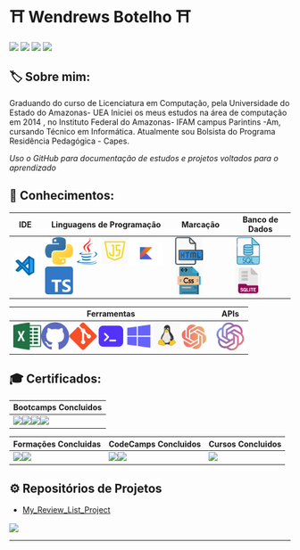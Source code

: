 # ⛩️ Wendrews Botelho ⛩️ 

[<img src="https://img.shields.io/badge/LinkedIn-0077B5?style=for-the-badge&logo=linkedin&logoColor=white">](https://www.linkedin.com/in/wendrews-botelho/)
[<img src="https://hermes.digitalinnovation.one/assets/diome/logo-full.svg" width="70">](https://www.dio.me/users/wslb_gvp)
[<img src="https://img.shields.io/badge/Instagram-E4405F?style=for-the-badge&logo=instagram&logoColor=white">](https://www.instagram.com/wendrews_ofc/)
[<img src="https://img.shields.io/badge/Facebook-1877F2?style=for-the-badge&logo=facebook&logoColor=white">](https://m.facebook.com/wendrews.botelho/)


## 🏷️ Sobre mim:

Graduando do curso de Licenciatura em Computação, pela Universidade do Estado do Amazonas- UEA
Iniciei os meus estudos na área de computação em 2014 , no Instituto Federal do Amazonas- IFAM campus Parintins -Am, cursando Técnico em Informática. Atualmente sou Bolsista do Programa Residência Pedagógica - Capes.

*Uso o GitHub para documentação de estudos e projetos voltados para o aprendizado*

## 🧠 Conhecimentos:

|IDE|Linguagens de Programação|Marcação|Banco de Dados|
|--|--|--|--|
|[<img src="img\vsc.png" width="50" title="VS Code">](https://code.visualstudio.com)|[<img src="img\py.png" width="50" title="Python">](https://www.python.org)[<img src="img\java.png" width="50" title="Java">](https://www.java.com/pt-BR/)[<img src="img\js.png" width="50" title="Java Script">](https://www.javascript.com)[<img src="img\kotlin.png" width="60" title="Kotlin">](https://kotlinlang.org/)[<img src="img\typescript.png" width="50" title="TypeScript">](https://www.typescriptlang.org/)|[<img src="img\html.png" width="50" title="HTML">](https://html.com)[<img src="img\css.png" width="50" title="CSS">](https://www.css3.com)|[<img src="img\sql.png" width="50" title="SQL">](https://www.oracle.com/br/database/technologies/appdev/sql.html)[<img src="img\sqlite.png" width="50" title="SQLite">](https://www.sqlite.org/index.html)|

|Ferramentas|APIs|
|--|--|
|[<img src="img/excel.png" width="50" title="Excel">](https://www.microsoft.com/pt-br/microsoft-365/p/excel/CFQ7TTC0HR4R)[<img src="img/github.png" width="50" title="GitHub">]()[<img src="img/git.png" width="50" title="Git">](https://git-scm.com)[<img src="img/cmd.png" width="50" title="CMD">](https://learn.microsoft.com/pt-br/windows-server/administration/windows-commands/cmd)[<img src="img/win.png" width="50" title="Windows">](https://learn.microsoft.com/pt-br/)[<img src="img/linux.png" width="50" title="Linux">](https://www.linux.org)[<img src="img\chatgpt.png" width="50" title="ChatGPT">](https://openai.com/chatgpt)|[<img src="img\openai.png" width="50" title="OpenAI">](https://openai.com/blog/openai-api)|

## 🎓 Certificados:

|Bootcamps Concluidos|
|--|
|[<img src="img\bifpdz.png" width="60">](https://www.dio.me/certificate/A68A2AAE/share)[<img src="img\bcjavabp.png" width="70">](https://www.dio.me/certificate/4233EB4D/share)[<img src="img\cddpybs.png" width="65">](https://www.dio.me/certificate/92565078/share)[<img src="img\bcifpcd.png" width="60">](https://www.dio.me/certificate/B8661910/share)|

|Formações Concluidas|CodeCamps Concluidos|Cursos Concluidos|
|--|--|--|
|[<img src="img/fpydev.png" width="70">](https://www.dio.me/certificate/BACD5E5F/share)[<img src="img/fgpt.png" width="65">](https://www.dio.me/certificate/DC23F65D/share)|[<img src="img/codecamp1.png" width="80">](https://www.dio.me/certificate/D7B1982C/share)[<img src="img/codecamp2.png" width="70">](https://www.dio.me/certificate/AC2DBFF4/share)|[<img src="img\python_pt1.png" width="200">](https://coursera.org/share/9fee9c3633a1b0899e7343501e989d8c)|

## ⚙️ Repositórios de Projetos

* [My_Review_List_Project](https://github.com/wendrews34/My_Review_List_Project)

<a href=""> <img align="center" src="https://github-readme-stats-sigma-five.vercel.app/api/top-langs/?username=wendrews34&theme=dark&line_height=40&hide=css&layout=compact"/> </a>

---
